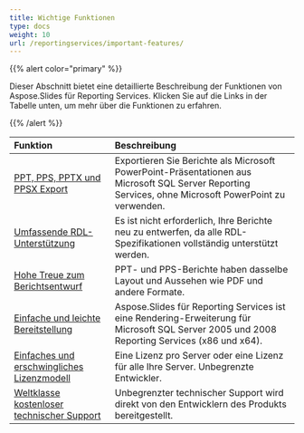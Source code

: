 ```yaml
---
title: Wichtige Funktionen
type: docs
weight: 10
url: /reportingservices/important-features/
---
```


{{% alert color="primary" %}} 

Dieser Abschnitt bietet eine detaillierte Beschreibung der Funktionen von Aspose.Slides für Reporting Services. Klicken Sie auf die Links in der Tabelle unten, um mehr über die Funktionen zu erfahren. 

{{% /alert %}} 

|**Funktion** |**Beschreibung** |
| :- | :- |
|[PPT, PPS, PPTX und PPSX Export](/slides/reportingservices/ppt-2c-pps-2c-pptx-and-ppsx-export/)|Exportieren Sie Berichte als Microsoft PowerPoint-Präsentationen aus Microsoft SQL Server Reporting Services, ohne Microsoft PowerPoint zu verwenden. |
|[Umfassende RDL-Unterstützung](/slides/reportingservices/comprehensive-rdl-support/)|Es ist nicht erforderlich, Ihre Berichte neu zu entwerfen, da alle RDL-Spezifikationen vollständig unterstützt werden. |
|[Hohe Treue zum Berichtsentwurf](/slides/reportingservices/high-fidelity-to-the-report-design/)|PPT- und PPS-Berichte haben dasselbe Layout und Aussehen wie PDF und andere Formate. |
|[Einfache und leichte Bereitstellung](/slides/reportingservices/easy-and-lightweight-deployment/)|Aspose.Slides für Reporting Services ist eine Rendering-Erweiterung für Microsoft SQL Server 2005 und 2008 Reporting Services (x86 und x64). |
|[Einfaches und erschwingliches Lizenzmodell](/slides/reportingservices/simple-and-affordable-licensing/)|Eine Lizenz pro Server oder eine Lizenz für alle Ihre Server. Unbegrenzte Entwickler. |
|[Weltklasse kostenloser technischer Support](/slides/reportingservices/world-class-free-technical-support/)|Unbegrenzter technischer Support wird direkt von den Entwicklern des Produkts bereitgestellt. |